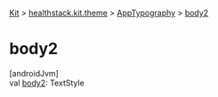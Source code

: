 
[Kit](../../../kit.html) > [healthstack.kit.theme](../index.html) > [AppTypography](index.html) > [body2](body2.html)



# body2



[androidJvm]\
val [body2](body2.html): TextStyle




